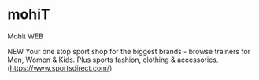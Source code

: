 # mohiT
Mohit WEB

NEW 
Your one stop sport shop for the biggest brands - browse trainers for Men, Women & Kids. Plus sports fashion, clothing & accessories.
(https://www.sportsdirect.com/)

